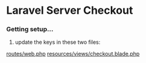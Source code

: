 # Laravel Server Checkout


### Getting setup...

1. update the keys in these two files:

[routes/web.php](routes/web.php)
[resources/views/checkout.blade.php](resources/views/checkout.blade.php)
